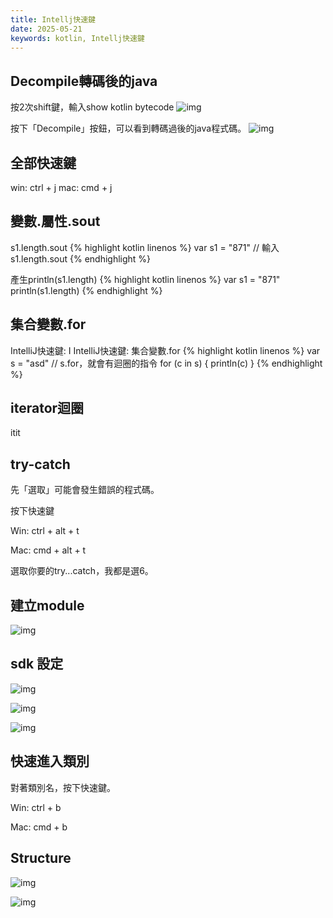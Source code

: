 ```yaml
---
title: Intellj快速鍵
date: 2025-05-21
keywords: kotlin, Intellj快速鍵
---
```

## Decompile轉碼後的java
按2次shift鍵，輸入show kotlin bytecode 
![img]({{site.imgurl}}/editor/bytecode.png)

按下「Decompile」按鈕，可以看到轉碼過後的java程式碼。
![img]({{site.imgurl}}/editor/bytecode2.png)

## 全部快速鍵
win: ctrl \+ j
mac: cmd \+ j

## 變數.屬性.sout
s1.length.sout
{% highlight kotlin linenos %}
var s1 = "871"
// 輸入s1.length.sout
{% endhighlight %}

產生println(s1.length)
{% highlight kotlin linenos %}
var s1 = "871"
println(s1.length)
{% endhighlight %}

## 集合變數.for
IntelliJ快速鍵: I
IntelliJ快速鍵: 集合變數.for
{% highlight kotlin linenos %}
var s = "asd"
// s.for，就會有迴圈的指令
for (c in s) {
    println(c)
}
{% endhighlight %}

## iterator迴圈
itit

## try-catch
先「選取」可能會發生錯誤的程式碼。

按下快速鍵

Win: ctrl + alt + t

Mac: cmd + alt + t

選取你要的try...catch，我都是選6。

## 建立module
![img]({{site.imgurl}}/editor/module.png)

## sdk 設定
![img]({{site.imgurl}}/editor/sdk1.png)

![img]({{site.imgurl}}/editor/sdk2.png)

![img]({{site.imgurl}}/editor/sdk3.png)

## 快速進入類別
對著類別名，按下快速鍵。

Win: ctrl + b

Mac: cmd + b

## Structure
![img]({{site.imgurl}}/editor/struture1.png)

![img]({{site.imgurl}}/editor/struture2.png)